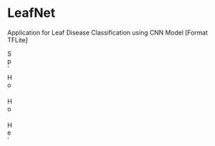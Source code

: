 # LeafNet
Application for Leaf Disease Classification using CNN Model [Format TFLite]

<a href="https://drive.google.com/uc?export=view&id=1_Xx4bSNOg-bS5fC0GoN_gTDhL5QwX_kK"><img src="https://drive.google.com/uc?export=view&id=1_Xx4bSNOg-bS5fC0GoN_gTDhL5QwX_kK" style="width: 10px; max-width: 25%; height: 40px" title="Splash Screen" />


<a href="https://drive.google.com/uc?export=view&id=1zawxNwa26GTIaNEnJd67m4Z5wCnMQ9jU"><img src="https://drive.google.com/uc?export=view&id=1zawxNwa26GTIaNEnJd67m4Z5wCnMQ9jU" style="width: 10px; max-width: 25%; height: 40px" title="Home 1" />


<a href="https://drive.google.com/uc?export=view&id=1hzK07TvlS88vqGOjsijRTHdFOXoRfArZ"><img src="https://drive.google.com/uc?export=view&id=1hzK07TvlS88vqGOjsijRTHdFOXoRfArZ" style="width: 10px; max-width: 25%; height: 40px" title="Home 2" />
  
  
<a href="https://drive.google.com/uc?export=view&id=1MX62hA02XxI8uX4KDHLI1aghEPwfQ70N"><img src="https://drive.google.com/uc?export=view&id=1MX62hA02XxI8uX4KDHLI1aghEPwfQ70N" style="width: 10px; max-width: 25%; height: 40px" title="Help" />
